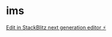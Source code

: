 # ims

[Edit in StackBlitz next generation editor ⚡️](https://stackblitz.com/~/github.com/crazygo365/ims)